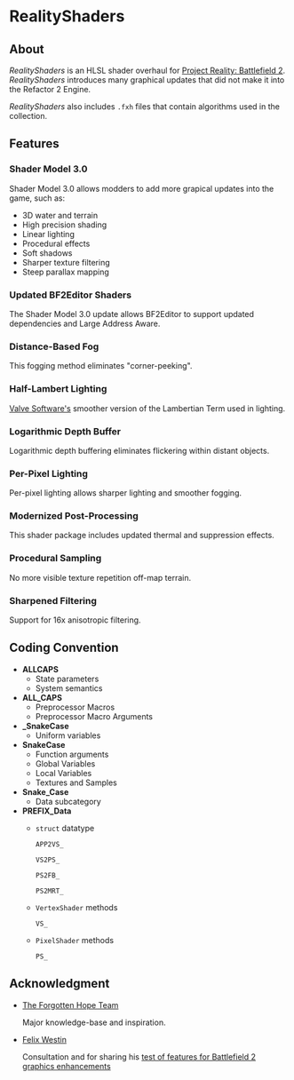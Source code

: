
# RealityShaders

## About

*RealityShaders* is an HLSL shader overhaul for [Project Reality: Battlefield 2](https://www.realitymod.com/). *RealityShaders* introduces many graphical updates that did not make it into the Refactor 2 Engine.

*RealityShaders* also includes `.fxh` files that contain algorithms used in the collection.

## Features

### Shader Model 3.0

Shader Model 3.0 allows modders to add more grapical updates into the game, such as:

- 3D water and terrain
- High precision shading
- Linear lighting
- Procedural effects
- Soft shadows
- Sharper texture filtering
- Steep parallax mapping

### Updated BF2Editor Shaders

The Shader Model 3.0 update allows BF2Editor to support updated dependencies and Large Address Aware.

### Distance-Based Fog

This fogging method eliminates "corner-peeking".

### Half-Lambert Lighting

[Valve Software's](https://advances.realtimerendering.com/s2006/Mitchell-ShadingInValvesSourceEngine.pdf) smoother version of the Lambertian Term used in lighting.

### Logarithmic Depth Buffer

Logarithmic depth buffering eliminates flickering within distant objects.

### Per-Pixel Lighting

Per-pixel lighting allows sharper lighting and smoother fogging.

### Modernized Post-Processing

This shader package includes updated thermal and suppression effects.

### Procedural Sampling

No more visible texture repetition off-map terrain.

### Sharpened Filtering

Support for 16x anisotropic filtering.

## Coding Convention

- **ALLCAPS**
    - State parameters
    - System semantics
- **ALL_CAPS**
    - Preprocessor Macros
    - Preprocessor Macro Arguments
- **_SnakeCase**
    - Uniform variables
- **SnakeCase**
    - Function arguments
    - Global Variables
    - Local Variables
    - Textures and Samples
- **Snake_Case**
    - Data subcategory
- **PREFIX_Data**
    - `struct` datatype

        `APP2VS_`

        `VS2PS_`

        `PS2FB_`

        `PS2MRT_`

    - `VertexShader` methods

        `VS_`

    - `PixelShader` methods

        `PS_`

## Acknowledgment

- [The Forgotten Hope Team](http://forgottenhope.warumdarum.de/)

    Major knowledge-base and inspiration.

- [Felix Westin](https://github.com/Fewes)

    Consultation and for sharing his [test of features for Battlefield 2 graphics enhancements](https://github.com/Fewes/RealityShaders)
